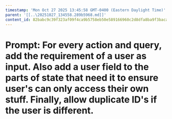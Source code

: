 ```yaml
---
timestamp: 'Mon Oct 27 2025 13:45:58 GMT-0400 (Eastern Daylight Time)'
parent: '[[..\20251027_134558.289b5968.md]]'
content_id: 82babc9c39f323af09f4ca9b5758eb50e589166960c2d8dfa8ba9f3baca232fa
---
```


# Prompt: For every action and query, add the requirement of a user as input. Also add a user field to the parts of state that need it to ensure user's can only access their own stuff. Finally, allow duplicate ID's if the user is different.
